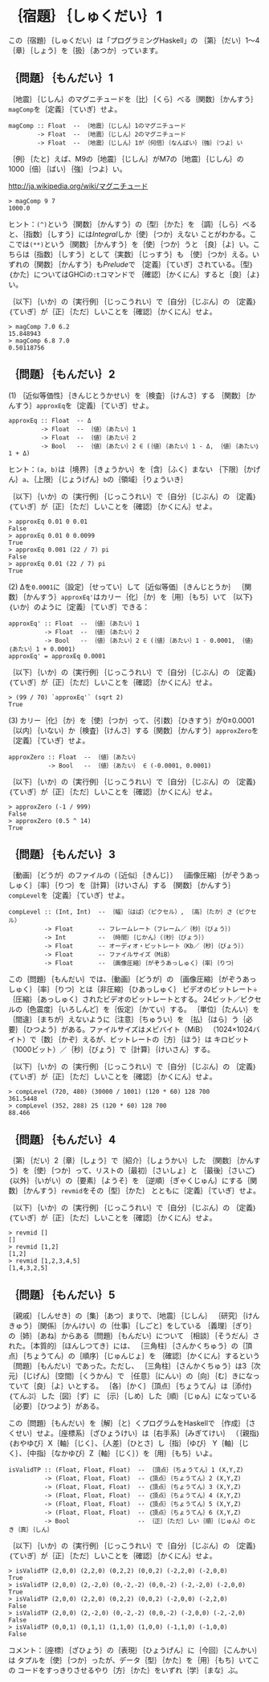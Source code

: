 ｛宿題｝｛しゅくだい｝1
=======================

この｛宿題｝｛しゅくだい｝は「プログラミングHaskell」の
｛第｝｛だい｝1～4｛章｝｛しょう｝を｛扱｝｛あつか｝っています。

｛問題｝｛もんだい｝1
---------------------

｛地震｝｛じしん｝のマグニチュードを｛比｝｛くら｝べる｛関数｝｛かんすう｝
`magComp`を｛定義｝｛ていぎ｝せよ。

    magComp :: Float  -- ｛地震｝｛じしん｝1のマグニチュード
            -> Float  -- ｛地震｝｛じしん｝2のマグニチュード
            -> Float  -- ｛地震｝｛じしん｝1が｛何倍｝｛なんばい｝｛強｝｛つよ｝い

｛例｝｛たと｝えば、M9の｛地震｝｛じしん｝がM7の｛地震｝｛じしん｝の
1000｛倍｝｛ばい｝｛強｝｛つよ｝い。

http://ja.wikipedia.org/wiki/マグニチュード

    > magComp 9 7
    1000.0

ヒント：`(^)`という｛関数｝｛かんすう｝の｛型｝｛かた｝を
｛調｝｛しら｝べると、｛指数｝｛しすう｝には*Integral*しか｛使｝｛つか｝えない
ことがわかる。ここでは`(**)`という｛関数｝｛かんすう｝を｛使｝｛つか｝うと
｛良｝｛よ｝い。こちらは｛指数｝｛しすう｝として｛実数｝｛じっすう｝も
｛使｝｛つか｝える。いずれの｛関数｝｛かんすう｝も*Prelude*で
｛定義｝｛ていぎ｝されている。｛型｝｛かた｝についてはGHCiの`:t`コマンドで
｛確認｝｛かくにん｝すると｛良｝｛よ｝い。

｛以下｝｛いか｝の｛実行例｝｛じっこうれい｝で｛自分｝｛じぶん｝の
｛定義｝｛ていぎ｝が｛正｝｛ただ｝しいことを｛確認｝｛かくにん｝せよ。

    > magComp 7.0 6.2
    15.848943
    > magComp 6.8 7.0
    0.50118756

｛問題｝｛もんだい｝2
---------------------

(1) ｛近似等価性｝｛きんじとうかせい｝を｛検査｝｛けんさ｝する
｛関数｝｛かんすう｝`approxEq`を｛定義｝｛ていぎ｝せよ。

    approxEq :: Float  -- Δ
             -> Float  -- ｛値｝｛あたい｝1
             -> Float  -- ｛値｝｛あたい｝2
             -> Bool   -- ｛値｝｛あたい｝2 ∈ (｛値｝｛あたい｝1 - Δ, ｛値｝｛あたい｝1 + Δ)

ヒント：`(a, b)`は｛境界｝｛きょうかい｝を｛含｝｛ふく｝まない
｛下限｝｛かげん｝`a`、｛上限｝｛じょうげん｝`b`の｛領域｝｛りょういき｝

｛以下｝｛いか｝の｛実行例｝｛じっこうれい｝で｛自分｝｛じぶん｝の
｛定義｝｛ていぎ｝が｛正｝｛ただ｝しいことを｛確認｝｛かくにん｝せよ。

    > approxEq 0.01 0 0.01
    False
    > approxEq 0.01 0 0.0099
    True
    > approxEq 0.001 (22 / 7) pi
    False
    > approxEq 0.01 (22 / 7) pi
    True

(2) Δを`0.0001`に｛設定｝｛せってい｝して｛近似等価｝｛きんじとうか｝
｛関数｝｛かんすう｝`approxEq'`はカリー｛化｝｛か｝を｛用｝｛もち｝いて
｛以下｝｛いか｝のように｛定義｝｛ていぎ｝できる：

    approxEq' :: Float  -- ｛値｝｛あたい｝1
              -> Float  -- ｛値｝｛あたい｝2
              -> Bool   -- ｛値｝｛あたい｝2 ∈ (｛値｝｛あたい｝1 - 0.0001, ｛値｝｛あたい｝1 + 0.0001)
    approxEq' = approxEq 0.0001

｛以下｝｛いか｝の｛実行例｝｛じっこうれい｝で｛自分｝｛じぶん｝の
｛定義｝｛ていぎ｝が｛正｝｛ただ｝しいことを｛確認｝｛かくにん｝せよ。

    > (99 / 70) `approxEq'` (sqrt 2)
    True

(3) カリー｛化｝｛か｝を｛使｝｛つか｝って、｛引数｝｛ひきすう｝が0±0.0001
｛以内｝｛いない｝か｛検査｝｛けんさ｝する｛関数｝｛かんすう｝`approxZero`を
｛定義｝｛ていぎ｝せよ。

    approxZero :: Float  -- ｛値｝｛あたい｝
               -> Bool   -- ｛値｝｛あたい｝ ∈ (-0.0001, 0.0001)

｛以下｝｛いか｝の｛実行例｝｛じっこうれい｝で｛自分｝｛じぶん｝の
｛定義｝｛ていぎ｝が｛正｝｛ただ｝しいことを｛確認｝｛かくにん｝せよ。

    > approxZero (-1 / 999)
    False
    > approxZero (0.5 ^ 14)
    True

｛問題｝｛もんだい｝3
---------------------

｛動画｝｛どうが｝のファイルの（｛近似｝｛きんじ｝）
｛画像圧縮｝｛がぞうあっしゅく｝｛率｝｛りつ｝を｛計算｝｛けいさん｝する
｛関数｝｛かんすう｝`compLevel`を｛定義｝｛ていぎ｝せよ。

    compLevel :: (Int, Int)  -- ｛幅｝｛はば｝（ピクセル）, ｛高｝｛たか｝さ（ピクセル）
              -> Float       -- フレームレート（フレーム／｛秒｝｛びょう｝）
              -> Int         -- ｛時間｝｛じかん｝（｛秒｝｛びょう｝）
              -> Float       -- オーディオ・ビットレート（Kb／｛秒｝｛びょう｝）
              -> Float       -- ファイルサイズ（MiB）
              -> Float       -- ｛画像圧縮｝｛がぞうあっしゅく｝｛率｝｛りつ｝

この｛問題｝｛もんだい｝では、｛動画｝｛どうが｝の
｛画像圧縮｝｛がぞうあっしゅく｝｛率｝｛りつ｝とは｛非圧縮｝｛ひあっしゅく｝
ビデオのビットレート÷｛圧縮｝｛あっしゅく｝されたビデオのビットレートとする。
24ビット／ピクセルの｛色震度｝｛いろしんど｝を｛仮定｝｛かてい｝する。
｛単位｝｛たんい｝を｛間違｝｛まちが｝えないように｛注意｝｛ちゅうい｝を
｛払｝｛はら｝う｛必要｝｛ひつよう｝がある。ファイルサイズはメビバイト（MiB）
（1024×1024バイト）で｛数｝｛かぞ｝えるが、ビットレートの｛方｝｛ほう｝は
キロビット（1000ビット）／｛秒｝｛びょう｝で｛計算｝｛けいさん｝する。

｛以下｝｛いか｝の｛実行例｝｛じっこうれい｝で｛自分｝｛じぶん｝の
｛定義｝｛ていぎ｝が｛正｝｛ただ｝しいことを｛確認｝｛かくにん｝せよ。

    > compLevel (720, 480) (30000 / 1001) (120 * 60) 128 700
    361.5448
    > compLevel (352, 288) 25 (120 * 60) 128 700
    88.466

｛問題｝｛もんだい｝4
---------------------

｛第｝｛だい｝2｛章｝｛しょう｝で｛紹介｝｛しょうかい｝した
｛関数｝｛かんすう｝を｛使｝｛つか｝って、リストの｛最初｝｛さいしょ｝と
｛最後｝｛さいご｝｛以外｝｛いがい｝の｛要素｝｛ようそ｝を
｛逆順｝｛ぎゃくじゅん｝にする｛関数｝｛かんすう｝`revmid`をその｛型｝｛かた｝
とともに｛定義｝｛ていぎ｝せよ。

｛以下｝｛いか｝の｛実行例｝｛じっこうれい｝で｛自分｝｛じぶん｝の
｛定義｝｛ていぎ｝が｛正｝｛ただ｝しいことを｛確認｝｛かくにん｝せよ。

    > revmid []
    []
    > revmid [1,2]
    [1,2]
    > revmid [1,2,3,4,5]
    [1,4,3,2,5]

｛問題｝｛もんだい｝5
---------------------

｛親戚｝｛しんせき｝の｛集｝｛あつ｝まりで、｛地震｝｛じしん｝
｛研究｝｛けんきゅう｝｛関係｝｛かんけい｝の｛仕事｝｛しごと｝をしている
｛義理｝｛ぎり｝の｛姉｝｛あね｝からある｛問題｝｛もんだい｝について
｛相談｝｛そうだん｝された。｛本質的｝｛ほんしつてき｝には、
｛三角柱｝｛さんかくちゅう｝の｛頂点｝｛ちょうてん｝の｛順序｝｛じゅんじょ｝を
｛確認｝｛かくにん｝するという｛問題｝｛もんだい｝であった。ただし、
｛三角柱｝｛さんかくちゅう｝は3｛次元｝｛じげん｝｛空間｝｛くうかん｝で
｛任意｝｛にんい｝の｛向｝｛む｝きになっていて｛良｝｛よ｝いとする。
｛各｝｛かく｝｛頂点｝｛ちょうてん｝は｛添付｝｛てんぷ｝した｛図｝｛ず｝に
｛示｝｛しめ｝した｛順｝｛じゅん｝になっている｛必要｝｛ひつよう｝がある。

この｛問題｝｛もんだい｝を｛解｝｛と｝くプログラムをHaskellで
｛作成｝｛さくせい｝せよ。｛座標系｝｛ざひょうけい｝は｛右手系｝｛みぎてけい｝
（｛親指｝｛おやゆび｝X｛軸｝｛じく｝、｛人差｝｛ひとさ｝し｛指｝｛ゆび｝
Y｛軸｝｛じく｝、｛中指｝｛なかゆび｝Z｛軸｝｛じく｝）を｛用｝｛もち｝いよ。

    isValidTP :: (Float, Float, Float)  -- ｛頂点｝｛ちょうてん｝1 (X,Y,Z)
              -> (Float, Float, Float)  -- ｛頂点｝｛ちょうてん｝2 (X,Y,Z)
              -> (Float, Float, Float)  -- ｛頂点｝｛ちょうてん｝3 (X,Y,Z)
              -> (Float, Float, Float)  -- ｛頂点｝｛ちょうてん｝4 (X,Y,Z)
              -> (Float, Float, Float)  -- ｛頂点｝｛ちょうてん｝5 (X,Y,Z)
              -> (Float, Float, Float)  -- ｛頂点｝｛ちょうてん｝6 (X,Y,Z)
              -> Bool                   -- ｛正｝｛ただ｝しい｛順｝｛じゅん｝のとき｛真｝｛しん｝

｛以下｝｛いか｝の｛実行例｝｛じっこうれい｝で｛自分｝｛じぶん｝の
｛定義｝｛ていぎ｝が｛正｝｛ただ｝しいことを｛確認｝｛かくにん｝せよ。

    > isValidTP (2,0,0) (2,2,0) (0,2,2) (0,0,2) (-2,2,0) (-2,0,0)
    True
    > isValidTP (2,0,0) (2,-2,0) (0,-2,-2) (0,0,-2) (-2,-2,0) (-2,0,0)
    True
    > isValidTP (2,0,0) (2,2,0) (0,2,2) (0,0,2) (-2,0,0) (-2,2,0)
    False
    > isValidTP (2,0,0) (2,-2,0) (0,-2,-2) (0,0,-2) (-2,0,0) (-2,-2,0)
    False
    > isValidTP (0,0,1) (0,1,1) (1,1,0) (1,0,0) (-1,1,0) (-1,0,0)
    False

コメント：｛座標｝｛ざひょう｝の｛表現｝｛ひょうげん｝に｛今回｝｛こんかい｝は
タプルを｛使｝｛つか｝ったが、データ｛型｝｛かた｝を｛用｝｛もち｝いてこの
コードをすっきりさせるやり｛方｝｛かた｝をいずれ｛学｝｛まな｝ぶ。
